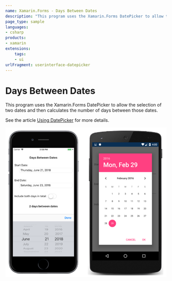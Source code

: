 ```yaml
---
name: Xamarin.Forms - Days Between Dates
description: "This program uses the Xamarin.Forms DatePicker to allow the selection of two dates and then calculates the number of days between those dates (UI)"
page_type: sample
languages:
- csharp
products:
- xamarin
extensions:
    tags:
    - ui
urlFragment: userinterface-datepicker
---
```

# Days Between Dates

This program uses the Xamarin.Forms DatePicker to allow the selection of two dates and then calculates the number of days between those dates.

See the article [Using DatePicker](https://docs.microsoft.com/xamarin/xamarin-forms/user-interface/datepicker) for more details.

![Days Between Dates application screenshot](Screenshots/01DaysBetweenDatesSelect-Large.png "Days Between Dates application screenshot")

